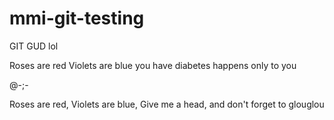 # mmi-git-testing
GIT GUD
lol

Roses are red
Violets are blue
you have diabetes
happens only to you

@-;-


Roses are red,
Violets are blue,
Give me a head,
and don't forget to glouglou